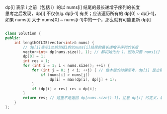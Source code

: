 dp[i] 表示 i 之前（包括 i）的以 nums[i] 结尾的最长递增子序列的长度  
思考之后发现，dp[i] 不仅仅与 dp[i-1] 有关；应该遍历所有的 dp[0] ~ dp[i-1]，如果 nums[i] 大于 nums[0] ~ nums[i-1]中的一个，那么就有可能更新 dp[i]  
```cpp

class Solution {
public:
    int lengthOfLIS(vector<int>& nums) {
        // dp[i]表示i之前包括i的以nums[i]结尾的最长递增子序列的长度
        vector<int> dp(nums.size(), 1); // 都初始化为 1，因为只要 nums[i] 本身可以做子序列
        dp[0] = 1;
        int res = 1;
        for (int i = 1; i < nums.size(); ++i) {
            for (int j = 0; j < i; ++j) { // 做本题的时候思考，dp[i] 是之和 dp[i-1] 有关，还是和 dp[0]...dp[i-1] 都有关系？如果都有关系，那么直接用循环遍历
                if (nums[i] > nums[j])
                    dp[i] = max(dp[i], dp[j] + 1);
            }
            if (dp[i] > res) res = dp[i];
        }
        return res; // 这里不是返回 dp[nums.size()-1]，注意 dp[i] 的定义，最长子序列不一定以 nums[nums.size()-1] 结尾
    }
};
```
